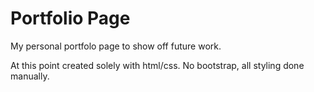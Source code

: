 # Portfolio Page
My personal portfolo page to show off future work. 

At this point created solely with html/css.
No bootstrap, all styling done manually.
